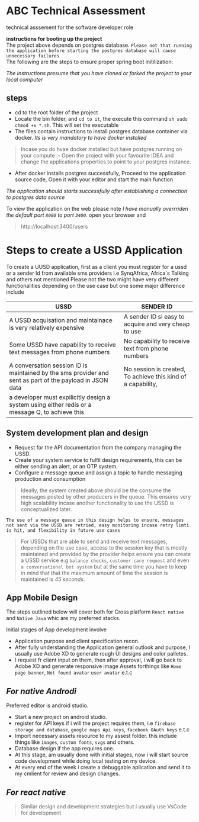 # ABC Technical Assessment
technical asssement for the software developer role  

 **instructions for booting up the project**  
 The project above depends on postgres database. `Please not that running the application before starting the postgres database will cause unnecessary failures`  
 The following are the steps to ensure proper spring boot initilization:
 
 _The instructions presume that you have cloned or forked the project to your local computer_  
 
 ## steps  
 - cd to the root folder of the project
 - Locate the bin folder, and `cd to it`, the execute this command ```sh sudo chmod +x *.sh```. This will set the executable
 - The files contain instructions to install postgres database container via docker. *Its is very mandatory to have docker installed*
 
  >Incase you do hvae docker installed but have postgres running on your compute :-
  > Open the project with your favourite IDEA and change the applications properties to point to your postgres instance.
  
  - After docker installs postgres successfully, Proceed to the application source code, Open it with your editor and start the main function
  
  *The application should starts successfully after establishing a connection to postgres data source*
  
  To view the application on the web please note *I have manually overrriden the default port `8080` to port `3400`*. open your browser and 
  
  > http://localhost:3400/users  
  
  
  # Steps to create a USSD Application
  
  To create a UUSD application, first as a client you must register for a ussd or a sender Id from available sms providers i.e SynqAfrica, Africa`s Talking and others not mentioned
  Please not the two might have very different functionalities depending on the use case but one some major difference include  
  
   | USSD | SENDER ID |
| ------ | ------ |
|A USSD acquisation and maintainace is very relatively expensive| A sender ID si easy to acquire and very cheap to use|
|Some USSD have capability to receive text messages from phone numbers |No capability to receive text from phone numbers|
|A conversation session ID is maintained by the sms provider and sent as part of the payload in JSON data|No session is created, To achieve this kind of a capability, 
a developer must expilicitly design a system using either redis or a message Q, to achieve this|

## System development plan and design
- Request for the API documentation from the company managing the USSD.
- Create your system service to fulfil design requirements, this can be either sending an alert, or an OTP system.
- Configure a message queue and assign a topic to handle messaging production and consumption
>Ideally, the system created above should be the consume the messages posted by other producers in the queue. This ensures very high scalability incase another functionality to use the USSD 
is conceptualized later.


`The use of a message queue in this design helps to ensure, messages not sent via the USSD are retried, easy monitoring incase retry limti is hit, and flexibility in future use cases`

> For USSDs that are able to send and receive text messages, depending on the use case, access to the session key that is mostly maintained and provided by the provider
> helps ensure you can create a USSD service e.g `balance checks`, `customer care request` and even `a conversational bot system` but at the same time you have to keep 
in mind that that the maximum amount of time the session is maintained is *45 seconds*.


## App Mobile Design  

The steps outlined below will cover both for Cross platform `React native` and `Native Java` whic are my preferred stacks.

Initial stages of App development involve 
- Application purpose and client specification recon.
- After fully understanding the Application general outlook and purpose, I usually use Adobe XD to generate rough UI designs and color palletes.
- I request fr client input on them, then after approval, i will go back to Adobe XD and generate responsive image Assets forthings like `Home page banner`, `Not found avatar`
`user avatar` e.t.c
## _For native Androdi_

Preferred editor is android studio.
 - Start a new project on android studio.
 - register for API keys if i will the project requires them, i.e `firebase storage and database`, `google maps Api keys`, `facebook OAuth keys` e.t.c
 - Import necessary assets resource to my assest folder. this include things like `images`, `custom fonts`, `svgs` and others.
 - Database design if the app requires one.
 - At this stage, am usually done with initial stages, now i will start source code development while doing local testing on my device. 
 - At every end of the week i create a debuggable aplication and send it to my cmlient for review and design changes.
 
 ## _For react native_
 
 > Similar design and development strategies but i usually use VsCode for development
 
 

 

